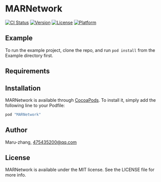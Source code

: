# MARNetwork

[![CI Status](http://img.shields.io/travis/Maru-zhang/MARNetwork.svg?style=flat)](https://travis-ci.org/Maru-zhang/MARNetwork)
[![Version](https://img.shields.io/cocoapods/v/MARNetwork.svg?style=flat)](http://cocoapods.org/pods/MARNetwork)
[![License](https://img.shields.io/cocoapods/l/MARNetwork.svg?style=flat)](http://cocoapods.org/pods/MARNetwork)
[![Platform](https://img.shields.io/cocoapods/p/MARNetwork.svg?style=flat)](http://cocoapods.org/pods/MARNetwork)

## Example

To run the example project, clone the repo, and run `pod install` from the Example directory first.

## Requirements

## Installation

MARNetwork is available through [CocoaPods](http://cocoapods.org). To install
it, simply add the following line to your Podfile:

```ruby
pod "MARNetwork"
```

## Author

Maru-zhang, 475435200@qq.com

## License

MARNetwork is available under the MIT license. See the LICENSE file for more info.
